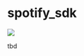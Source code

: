# spotify_sdk
[![](https://img.shields.io/badge/licence-MIT-blue.svg)](https://github.com/IamTobi/spotify_sdk/blob/master/LICENSE.md)

tbd
